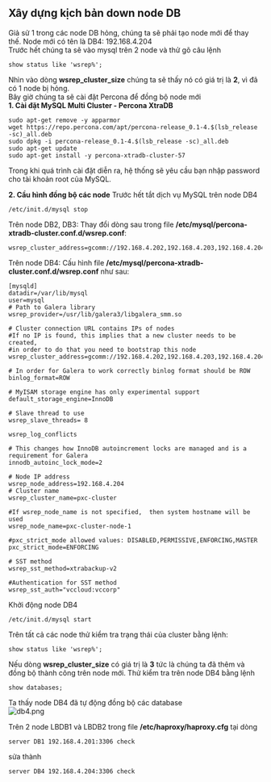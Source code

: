 ## Xây dựng kịch bản down node DB
Giả sử 1 trong các node DB hỏng, chúng ta sẽ phải tạo node mới để thay thế. Node mới có tên là DB4: 192.168.4.204  
Trước hết chúng ta sẽ vào mysql trên 2 node và thử gõ câu lệnh
```
show status like 'wsrep%';
```
Nhìn vào dòng **wsrep_cluster_size** chúng ta sẽ thấy nó có giá trị là **2**, vì đã có 1 node bị hỏng.  
Bây giờ chúng ta sẽ cài đặt Percona để đồng bộ node mới  
**1. Cài đặt MySQL Multi Cluster - Percona XtraDB**
```
sudo apt-get remove -y apparmor
wget https://repo.percona.com/apt/percona-release_0.1-4.$(lsb_release -sc)_all.deb
sudo dpkg -i percona-release_0.1-4.$(lsb_release -sc)_all.deb
sudo apt-get update
sudo apt-get install -y percona-xtradb-cluster-57
```
Trong khi quá trình cài đặt diễn ra, hệ thống sẽ yêu cầu bạn nhập password cho tài khoản root của MySQL.

**2. Cầu hình đồng bộ các node**
Trước hết tắt dịch vụ MySQL trên node DB4
```
/etc/init.d/mysql stop
```
Trên node DB2, DB3: Thay đổi dòng sau trong file **/etc/mysql/percona-xtradb-cluster.conf.d/wsrep.conf**:
```
wsrep_cluster_address=gcomm://192.168.4.202,192.168.4.203,192.168.4.204
```
Trên node DB4: Cấu hình file **/etc/mysql/percona-xtradb-cluster.conf.d/wsrep.conf** như sau:
```
[mysqld]
datadir=/var/lib/mysql
user=mysql
# Path to Galera library
wsrep_provider=/usr/lib/galera3/libgalera_smm.so

# Cluster connection URL contains IPs of nodes
#If no IP is found, this implies that a new cluster needs to be created,
#in order to do that you need to bootstrap this node
wsrep_cluster_address=gcomm://192.168.4.202,192.168.4.203,192.168.4.204

# In order for Galera to work correctly binlog format should be ROW
binlog_format=ROW

# MyISAM storage engine has only experimental support
default_storage_engine=InnoDB

# Slave thread to use
wsrep_slave_threads= 8

wsrep_log_conflicts

# This changes how InnoDB autoincrement locks are managed and is a requirement for Galera
innodb_autoinc_lock_mode=2

# Node IP address
wsrep_node_address=192.168.4.204
# Cluster name
wsrep_cluster_name=pxc-cluster

#If wsrep_node_name is not specified,  then system hostname will be used
wsrep_node_name=pxc-cluster-node-1

#pxc_strict_mode allowed values: DISABLED,PERMISSIVE,ENFORCING,MASTER
pxc_strict_mode=ENFORCING

# SST method
wsrep_sst_method=xtrabackup-v2

#Authentication for SST method
wsrep_sst_auth="vccloud:vccorp"

```
Khởi động node DB4
```
/etc/init.d/mysql start
```
Trên tất cả các node thử kiểm tra trạng thái của cluster bằng lệnh:
```
show status like 'wsrep%';
```
Nếu dòng **wsrep_cluster_size** có giá trị là **3** tức là chúng ta đã thêm và đồng bộ thành công trên node mới. Thử kiểm tra trên node DB4 bằng lệnh
```
show databases;
```
Ta thấy node DB4 đã tự động đồng bộ các database  
![db4.png](http://sv1.upsieutoc.com/2017/11/02/db4.png)

Trên 2 node LBDB1 và LBDB2 trong file **/etc/haproxy/haproxy.cfg** tại dòng
```
server DB1 192.168.4.201:3306 check
```
sửa thành
```
server DB4 192.168.4.204:3306 check
```
